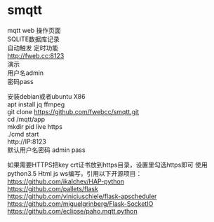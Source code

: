 # smqtt
mqtt web 操作页面<br>
SQLITE数据库记录<br>
自动触发 定时功能<br>
http://fweb.cc:8123<br>
演示<br>
用户名admin<br>
密码pass<br>

安装debian或者ubuntu X86<br>
apt install jq ffmpeg<br>
git clone https://github.com/fwebcc/smqtt.git<br>
cd /mqtt/app<br>
mkdir pid live https<br>
./cmd start<br>
http://IP:8123<br>
默认用户名密码 admin pass<br>

如果需要HTTPS把key crt证书放到https目录，设置里勾选https即可
使用python3.5 Html js ws编写，引用以下开源项目：<br>
https://github.com/ikalchev/HAP-python<br>
https://github.com/pallets/flask<br>
https://github.com/viniciuschiele/flask-apscheduler<br>
https://github.com/miguelgrinberg/Flask-SocketIO <br>
https://github.com/eclipse/paho.mqtt.python<br>
